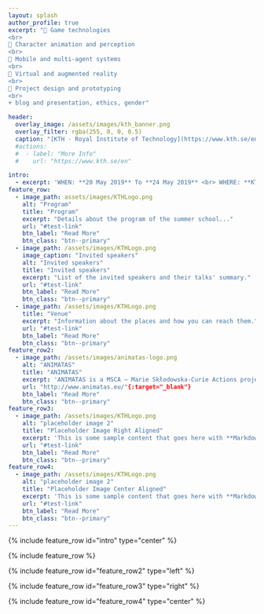 ```yaml
---
layout: splash
author_profile: true
excerpt: " Game technologies
<br>
 Character animation and perception
<br>
 Mobile and multi-agent systems
<br>
 Virtual and augmented reality
<br>
 Project design and prototyping
<br>
+ blog and presentation, ethics, gender"

header:
  overlay_image: /assets/images/kth_banner.png
  overlay_filter: rgba(255, 0, 0, 0.5)
  caption: "[KTH - Royal Institute of Technology](https://www.kth.se/en){:target='_blank'}"
  #actions:
  #  - label: "More Info"
  #    url: "https://www.kth.se/en"

intro: 
  - excerpt: 'WHEN: **20 May 2019** To **24 May 2019** <br> WHERE: **KTH - Royal Institute of Technology, Stockholm, Sweden**'
feature_row:
  - image_path: assets/images/KTHLogo.png
    alt: "Program"
    title: "Program"
    excerpt: "Details about the program of the summer school..."
    url: "#test-link"
    btn_label: "Read More"
    btn_class: "btn--primary"
  - image_path: /assets/images/KTHLogo.png
    image_caption: "Invited speakers"
    alt: "Invited speakers"
    title: "Invited speakers"
    excerpt: "List of the invited speakers and their talks' summary."
    url: "#test-link"
    btn_label: "Read More"
    btn_class: "btn--primary"
  - image_path: /assets/images/KTHLogo.png
    title: "Venue"
    excerpt: "Information about the places and how you can reach them."
    url: "#test-link"
    btn_label: "Read More"
    btn_class: "btn--primary"
feature_row2:
  - image_path: /assets/images/animatas-logo.png
    alt: "ANIMATAS"
    title: "ANIMATAS"
    excerpt: 'ANIMATAS is a MSCA – Marie Skłodowska-Curie Actions project that aims to give researchers the necessary skills and international experience for a successful career either in the public or the private sector. The project is an Innovative Training Network (MSCA ITN) implemented by a partnership high profile universities, research institutions and industrial research partners that are located in 8 different countries.'
    url: "http://www.animatas.eu/"{:target="_blank"}
    btn_label: "Read More"
    btn_class: "btn--primary"
feature_row3:
  - image_path: /assets/images/KTHLogo.png
    alt: "placeholder image 2"
    title: "Placeholder Image Right Aligned"
    excerpt: 'This is some sample content that goes here with **Markdown** formatting. Right aligned with `type="right"`'
    url: "#test-link"
    btn_label: "Read More"
    btn_class: "btn--primary"
feature_row4:
  - image_path: /assets/images/KTHLogo.png
    alt: "placeholder image 2"
    title: "Placeholder Image Center Aligned"
    excerpt: 'This is some sample content that goes here with **Markdown** formatting. Centered with `type="center"`'
    url: "#test-link"
    btn_label: "Read More"
    btn_class: "btn--primary"
---
```


{% include feature_row id="intro" type="center" %}

{% include feature_row %}

{% include feature_row id="feature_row2" type="left" %}

{% include feature_row id="feature_row3" type="right" %}

{% include feature_row id="feature_row4" type="center" %}
